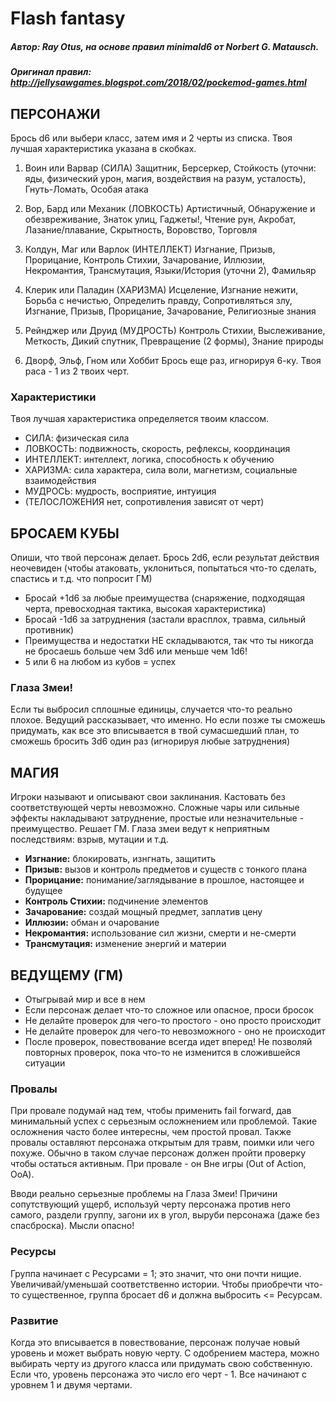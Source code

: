 # Flash fantasy
##### Автор: Ray Otus, на основе правил minimald6 от Norbert G. Matausch.
##### Оригинал правил: http://jellysawgames.blogspot.com/2018/02/pockemod-games.html

## ПЕРСОНАЖИ

Брось d6 или выбери класс, затем имя и 2 черты из списка. Твоя лучшая характеристика указана в скобках.

1. Воин или Варвар (СИЛА)
Защитник, Берсеркер, Стойкость (уточни: яды, физический урон, магия, воздействия на разум, усталость), Гнуть-Ломать, Особая атака

2. Вор, Бард или Механик (ЛОВКОСТЬ)
Артистичный, Обнаружение и обезвреживание, Знаток улиц, Гаджеты!, Чтение рун, Акробат, Лазание/плавание, Скрытность, Воровство, Торговля

3. Колдун, Маг или Варлок (ИНТЕЛЛЕКТ)
Изгнание, Призыв, Прорицание, Контроль Стихии, Зачарование, Иллюзии, Некромантия, Трансмутация, Языки/История (уточни 2), Фамильяр

4. Клерик или Паладин (ХАРИЗМА)
Исцеление, Изгнание нежити, Борьба с нечистью, Определить правду, Сопротивляться злу, Изгнание, Призыв, Прорицание, Зачарование, Религиозные знания

5. Рейнджер или Друид (МУДРОСТЬ)
Контроль Стихии, Выслеживание, Меткость, Дикий спутник, Превращение (2 формы), Знание природы

6. Дворф, Эльф, Гном или Хоббит
Брось еще раз, игнорируя 6-ку. Твоя раса - 1 из 2 твоих черт.

### Характеристики

Твоя лучшая характеристика определяется твоим классом.

* СИЛА: физическая сила
* ЛОВКОСТЬ: подвижность, скорость, рефлексы, координация
* ИНТЕЛЛЕКТ: интеллект, логика, способность к обучению
* ХАРИЗМА: сила характера, сила воли, магнетизм, социальные взаимодействия
* МУДРОСЬ: мудрость, восприятие, интуиция
* (ТЕЛОСЛОЖЕНИЯ нет, сопротивления зависят от черт)

## БРОСАЕМ КУБЫ

Опиши, что твой персонаж делает. Брось 2d6, если результат действия неочевиден (чтобы атаковать, уклониться, попытаться что-то сделать, спастись и т.д. что попросит ГМ)

* Бросай +1d6 за любые преимущества (снаряжение, подходящая черта, превосходная тактика, высокая характеристика)
* Бросай -1d6 за затруднения (застали врасплох, травма, сильный противник)
* Преимущества и недостатки НЕ складываются, так что ты никогда не бросаешь больше чем 3d6 или меньше чем 1d6!
* 5 или 6 на любом из кубов = успех

### Глаза Змеи!

Если ты выбросил сплошные единицы, случается что-то реально плохое. Ведущий рассказывает, что именно. Но если позже ты сможешь придумать, как все это вписывается в твой сумасшедший план, то сможешь бросить 3d6 один раз (игнорируя любые затруднения)

## МАГИЯ

Игроки называют и описывают свои заклинания. Кастовать без соответствующей черты невозможно. Сложные чары или сильные эффекты накладывают затруднение, простые или незначительные - преимущество. Решает ГМ. Глаза змеи ведут к неприятным последствиям: взрыв, мутации и т.д.

* **Изгнание:** блокировать, изнгнать, защитить
* **Призыв:** вызов и контроль предметов и существ с тонкого плана
* **Прорицание:** понимание/заглядывание в прошлое, настоящее и будущее
* **Контроль Стихии:** подчинение элементов
* **Зачарование:** создай мощный предмет, заплатив цену
* **Иллюзии:** обман и очарование
* **Некромантия:** использование сил жизни, смерти и не-смерти
* **Трансмутация:** изменение энергий и материи

## ВЕДУЩЕМУ (ГМ)

* Отыгрывай мир и все в нем
* Если персонаж делает что-то сложное или опасное, проси бросок
* Не делайте проверок для чего-то простого - оно просто происходит
* Не делайте проверок для чего-то невозможного - оно не происходит
* После проверок, повествование всегда идет вперед! Не позволяй повторных проверок, пока что-то не изменится в сложившейся ситуации

### Провалы

При провале подумай над тем, чтобы применить fail forward, дав минимальный успех с серьезным осложнением или проблемой. Такие осложнения часто более интересны, чем простой провал. Также провалы оставляют персонажа открытым для травм, поимки или чего похуже. Обычно в таком случае персонаж должен пройти проверку чтобы остаться активным. При провале - он Вне игры (Out of Action, OoA).

Вводи реально серьезные проблемы на Глаза Змеи! Причини сопутствующий ущерб, используй черту персонажа против него самого, раздели группу, загони их в угол, выруби персонажа (даже без спасброска). Мысли опасно!

### Ресурсы

Группа начинает с Ресурсами = 1; это значит, что они почти нищие. Увеличивай/уменьшай соответственно истории. Чтобы приобречти что-то существенное, группа бросает d6 и должна выбросить <= Ресурсам.

### Развитие

Когда это вписывается в повествование, персонаж получае новый уровень и может выбрать новую черту. С одобрением мастера, можно выбирать черту из другого класса или придумать свою собственную. Если что, уровень персонажа это число его черт - 1. Все начинают с уровнем 1 и двумя чертами.
